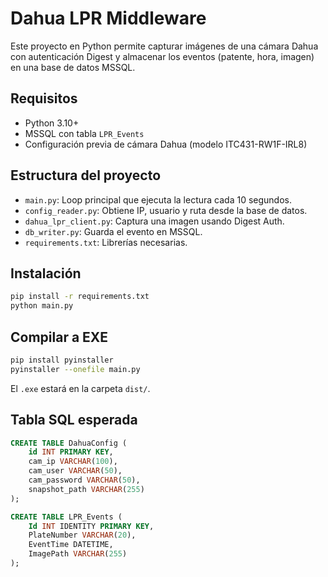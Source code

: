 
# Dahua LPR Middleware

Este proyecto en Python permite capturar imágenes de una cámara Dahua con autenticación Digest y almacenar los eventos (patente, hora, imagen) en una base de datos MSSQL.

## Requisitos

- Python 3.10+
- MSSQL con tabla `LPR_Events`
- Configuración previa de cámara Dahua (modelo ITC431-RW1F-IRL8)

## Estructura del proyecto

- `main.py`: Loop principal que ejecuta la lectura cada 10 segundos.
- `config_reader.py`: Obtiene IP, usuario y ruta desde la base de datos.
- `dahua_lpr_client.py`: Captura una imagen usando Digest Auth.
- `db_writer.py`: Guarda el evento en MSSQL.
- `requirements.txt`: Librerías necesarias.

## Instalación

```bash
pip install -r requirements.txt
python main.py
```

## Compilar a EXE

```bash
pip install pyinstaller
pyinstaller --onefile main.py
```

El `.exe` estará en la carpeta `dist/`.

## Tabla SQL esperada

```sql
CREATE TABLE DahuaConfig (
    id INT PRIMARY KEY,
    cam_ip VARCHAR(100),
    cam_user VARCHAR(50),
    cam_password VARCHAR(50),
    snapshot_path VARCHAR(255)
);

CREATE TABLE LPR_Events (
    Id INT IDENTITY PRIMARY KEY,
    PlateNumber VARCHAR(20),
    EventTime DATETIME,
    ImagePath VARCHAR(255)
);
```
